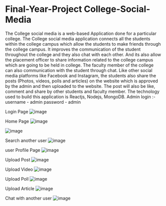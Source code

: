 # Final-Year-Project College-Social-Media
The College social media is a web-based Application done for a particular college. The College social media application connects all the students within the college campus which allow the students to make friends through the college campus. It improves the communication of the student throughout the college and they also chat with each other. And its also allow the placement officer to share information related to the college campus which are going to be held in college. The faculty member of the college can also communication with the student through chat. Like other social media platforms like Facebook and Instagram, the students also share the posts (Photos, videos, polls and articles) on the website which is approved by the admin and then uploaded to the website. The post will also be like, comment and share by other students and faculty member. The technology used to build this application is Reactjs, Nodejs, MongoDB.
Admin login :- username - admin
               password - admin

Login Page
![image](https://github.com/dirkishore/College_Social_Media/assets/99469638/30eb3d24-4eb1-4a69-9cb5-023b3f315a19)

Home Page
![image](https://github.com/dirkishore/College_Social_Media/assets/99469638/5bba1040-35d6-4b9d-b97d-d9326fd50d07)

![image](https://github.com/dirkishore/College_Social_Media/assets/99469638/2e1ac466-b875-42b9-8ff0-0ab17a3dcb02)

Search another user
![image](https://github.com/dirkishore/College_Social_Media/assets/99469638/16cde62a-b891-4d6e-860d-5731cc49fc90)

user Profile Page
![image](https://github.com/dirkishore/College_Social_Media/assets/99469638/39271c16-a5bb-4fe9-8128-954bf45b7fe0)

Upload Post
![image](https://github.com/dirkishore/College_Social_Media/assets/99469638/6deeeaed-f56f-4234-a4d6-9e8a1cd987ab)

Upload Video
![image](https://github.com/dirkishore/College_Social_Media/assets/99469638/12947af1-2e95-4890-874d-5cb06e412c2c)

Upload Poll
![image](https://github.com/dirkishore/College_Social_Media/assets/99469638/107773ec-4449-40d3-b794-406eb16aaf56)

Upload Article
![image](https://github.com/dirkishore/College_Social_Media/assets/99469638/977a26b7-e9fc-40da-a424-45545fc67eea)

Chat with another user
![image](https://github.com/dirkishore/College_Social_Media/assets/99469638/36fedc52-0814-41ca-88c1-14442549f620)
